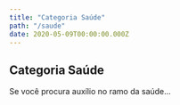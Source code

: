 ```yaml
---
title: "Categoria Saúde"
path: "/saude"
date: 2020-05-09T00:00:00.000Z
---
```


## Categoria Saúde

Se você procura auxílio no ramo da saúde...
